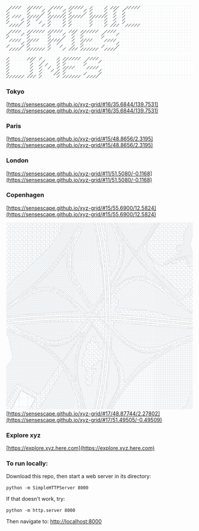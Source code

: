 ![GRAPHIC SERIES](https://raw.githubusercontent.com/sensescape/xyz-grid/master/images/grid-title3.png)

![GRAPHIC SERIES](https://raw.githubusercontent.com/sensescape/xyz-grid/master/images/lines-title4.png)

### Tokyo
[https://sensescape.github.io/xyz-grid/#16/35.6844/139.7531](https://sensescape.github.io/xyz-grid/#16/35.6844/139.7531)

### Paris
[https://sensescape.github.io/xyz-grid/#15/48.8656/2.3195](https://sensescape.github.io/xyz-grid/#15/48.8656/2.3195)

### London
[https://sensescape.github.io/xyz-grid/#11/51.5080/-0.1168](https://sensescape.github.io/xyz-grid/#11/51.5080/-0.1168)

### Copenhagen
[https://sensescape.github.io/xyz-grid/#15/55.6900/12.5824](https://sensescape.github.io/xyz-grid/#15/55.6900/12.5824)

![GRID](https://raw.githubusercontent.com/sensescape/xyz-grid/master/images/xyz-grid-map2.png)
[https://sensescape.github.io/xyz-grid/#17/48.87744/2.27802](https://sensescape.github.io/xyz-grid/#17/51.49505/-0.49509)

### Explore xyz
[https://explore.xyz.here.com](https://explore.xyz.here.com)


### To run locally:

Download this repo, then start a web server in its directory:

    python -m SimpleHTTPServer 8000
    
If that doesn't work, try:

    python -m http.server 8000
    
Then navigate to: [http://localhost:8000](http://localhost:8000)


